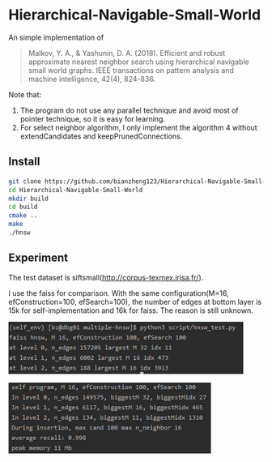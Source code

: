 # Hierarchical-Navigable-Small-World
An simple implementation of 

> Malkov, Y. A., & Yashunin, D. A. (2018). Efficient and robust approximate nearest neighbor search using hierarchical navigable small world graphs. IEEE transactions on pattern analysis and machine intelligence, 42(4), 824-836.

Note that:

1. The program do not use any parallel technique and avoid most of pointer technique, so it is easy for learning.
2. For select neighbor algorithm, I only implement the algorithm 4 without extendCandidates and keepPrunedConnections.

## Install

```sh
git clone https://github.com/bianzheng123/Hierarchical-Navigable-Small-World.git
cd Hierarchical-Navigable-Small-World
mkdir build
cd build
cmake ..
make
./hnsw
```

## Experiment

The test dataset is siftsmall(http://corpus-texmex.irisa.fr/). 

I use the faiss for comparison. With the same configuration(M=16, efConstruction=100, efSearch=100), the number of edges at bottom layer is 15k for self-implementation and 16k for faiss. The reason is still unknown.

![faiss_test](./faiss_test.png)


![self_test](./self_test.png)